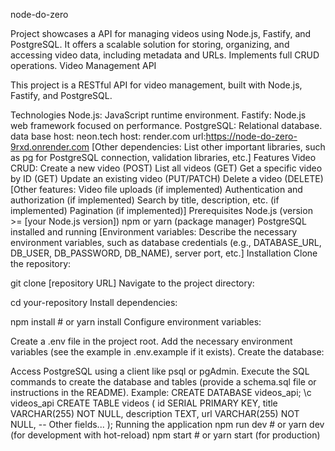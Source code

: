 node-do-zero

Project showcases a API for managing videos using Node.js, Fastify, and PostgreSQL. It offers a scalable solution for storing, organizing, and accessing video data, including metadata and URLs. Implements full CRUD operations. Video Management API

This project is a RESTful API for video management, built with Node.js, Fastify, and PostgreSQL.

Technologies
Node.js: JavaScript runtime environment.
Fastify: Node.js web framework focused on performance.
PostgreSQL:
    Relational database.
    data base host: neon.tech
    host: render.com
    url:https://node-do-zero-9rxd.onrender.com
[Other dependencies: List other important libraries, such as pg for PostgreSQL connection, validation libraries, etc.]
Features
Video CRUD:
Create a new video (POST)
List all videos (GET)
Get a specific video by ID (GET)
Update an existing video (PUT/PATCH)
Delete a video (DELETE)
[Other features:
Video file uploads (if implemented)
Authentication and authorization (if implemented)
Search by title, description, etc. (if implemented)
Pagination (if implemented)]
Prerequisites
Node.js (version >= [your Node.js version])
npm or yarn (package manager)
PostgreSQL installed and running
[Environment variables: Describe the necessary environment variables, such as database credentials (e.g., DATABASE_URL, DB_USER, DB_PASSWORD, DB_NAME), server port, etc.]
Installation
Clone the repository:

git clone [repository URL]
Navigate to the project directory:

cd your-repository
Install dependencies:

npm install # or yarn install
Configure environment variables:

Create a .env file in the project root.
Add the necessary environment variables (see the example in .env.example if it exists).
Create the database:

Access PostgreSQL using a client like psql or pgAdmin.
Execute the SQL commands to create the database and tables (provide a schema.sql file or instructions in the README). Example:
CREATE DATABASE videos_api;
\c videos_api
CREATE TABLE videos (
    id SERIAL PRIMARY KEY,
    title VARCHAR(255) NOT NULL,
    description TEXT,
    url VARCHAR(255) NOT NULL,
    -- Other fields...
);
Running the application
npm run dev # or yarn dev (for development with hot-reload)
npm start # or yarn start (for production)

